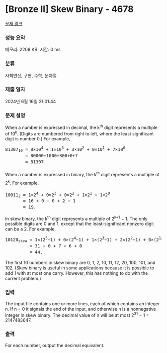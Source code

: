 # [Bronze II] Skew Binary - 4678 

[문제 링크](https://www.acmicpc.net/problem/4678) 

### 성능 요약

메모리: 2208 KB, 시간: 0 ms

### 분류

사칙연산, 구현, 수학, 문자열

### 제출 일자

2024년 6월 16일 21:01:44

### 문제 설명

<p>When a number is expressed in decimal, the k<sup>th</sup> digit represents a multiple of 10<sup>k</sup>. (Digits are numbered from right to left, where the least significant digit is number 0.) For example,</p>

<pre>81307<sub>10</sub> = 8×10<sup>4</sup> + 1×10<sup>3</sup> + 3×10<sup>2</sup> + 0×10<sup>1</sup> + 7×10<sup>0</sup> 
     <sub>  </sub> = 80000+1000+300+0+7
     <sub>  </sub> = 81307.</pre>

<p><span style="line-height:1.6em">When a number is expressed in binary, the k<sup>th</sup> digit represents a multiple of 2<sup>k</sup>. For example,</span></p>

<pre>10011<sub>2</sub> = 1×2<sup>4</sup> + 0×2<sup>3</sup> + 0×2<sup>2</sup> + 1×2<sup>1</sup> + 1×2<sup>0</sup> 
     <sub> </sub> = 16 + 0 + 0 + 2 + 1
     <sub> </sub> = 19.</pre>

<p>In skew binary, the k<sup>th</sup> digit represents a multiple of 2<sup>k+1</sup> − 1. The only possible digits are 0 and 1, except that the least-significant nonzero digit can be a 2. For example,</p>

<pre>10120<sub>skew</sub> = 1×(2<sup>5</sup>−1) + 0×(2<sup>4</sup>−1) + 1×(2<sup>3</sup>−1) + 2×(2<sup>2</sup>−1) + 0×(2<sup>1</sup>−1) 
     <sub>    </sub> = 31 + 0 + 7 + 6 + 0
     <sub>    </sub> = 44.</pre>

<p>The first 10 numbers in skew binary are 0, 1, 2, 10, 11, 12, 20, 100, 101, and 102. (Skew binary is useful in some applications because it is possible to add 1 with at most one carry. However, this has nothing to do with the current problem.)</p>

### 입력 

 <p>The input file contains one or more lines, each of which contains an integer n. If n = 0 it signals the end of the input, and otherwise n is a nonnegative integer in skew binary. The decimal value of n will be at most 2<sup>31</sup> − 1 = 2147483647.</p>

### 출력 

 <p>For each number, output the decimal equivalent.</p>

